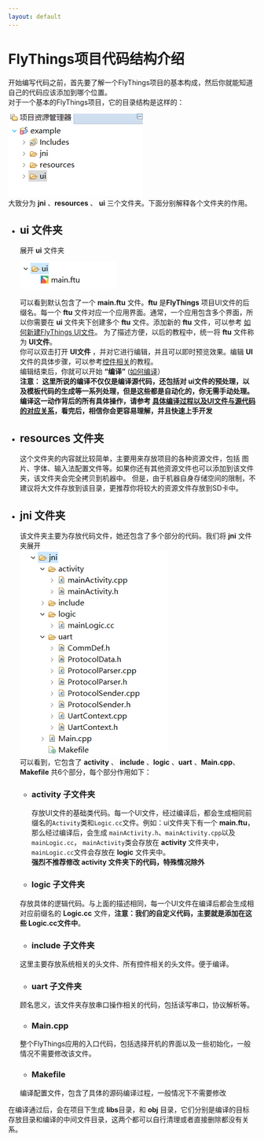 ```yaml
---
layout: default
---
```


# <span id = "project_structure">FlyThings项目代码结构介绍</span>
开始编写代码之前，首先要了解一个FlyThings项目的基本构成，然后你就能知道自己的代码应该添加到哪个位置。  
对于一个基本的FlyThings项目，它的目录结构是这样的：  

![项目结构](assets/project_structure.png)  
大致分为 **jni** 、**resources** 、 **ui** 三个文件夹。下面分别解释各个文件夹的作用。    
* ## ui 文件夹  
  展开 **ui** 文件夹   
  
  ![ui文件夹展开](assets/project_ui_expand.png)    
  
  可以看到默认包含了一个 **main.ftu** 文件。**ftu** 是**FlyThings** 项目UI文件的后缀名。每一个 **ftu** 文件对应一个应用界面。通常，一个应用包含多个界面，所以你需要在 **ui** 文件夹下创建多个 **ftu** 文件。添加新的 **ftu** 文件，可以参考 [如何新建FlyThings UI文件](new_flythings_ui_file)。 为了描述方便，以后的教程中，统一将 **ftu** 文件称为 **UI文件**。  
  你可以双击打开 **UI文件** ，并对它进行编辑，并且可以即时预览效果。编辑 **UI** 文件的具体步骤，可以参考[控件相关](index#views)的教程。  
  编辑结束后，你就可以开始 **“编译”**  ([如何编译](how_to_compile_flythings)）  
  **注意： 这里所说的编译不仅仅是编译源代码，还包括对 ui文件的预处理，以及模板代码的生成等一系列处理，但是这些都是自动化的，你无需手动处理。编译这一动作背后的所有具体操作，请参考 [具体编译过程以及UI文件与源代码的对应关系](ftu_and_source_relationships#ftu_and_source_relationships)，看完后，相信你会更容易理解，并且快速上手开发**

* ## resources 文件夹  
  这个文件夹的内容就比较简单，主要用来存放项目的各种资源文件，包括 图片、字体、输入法配置文件等。如果你还有其他资源文件也可以添加到该文件夹，该文件夹会完全拷贝到机器中。
但是，由于机器自身存储空间的限制，不建议将大文件存放到该目录，更推荐你将较大的资源文件存放到SD卡中。  
* ## jni 文件夹  
   该文件夹主要为存放代码文件，她还包含了多个部分的代码。我们将 **jni** 文件夹展开  
   ![](assets/project_jni_expand.png)  
   可以看到，它包含了 **activity** 、 **include** 、**logic** 、**uart** 、**Main.cpp**、 **Makefile** 共6个部分，每个部分作用如下：  
   * ### activity 子文件夹  
     存放UI文件的基础类代码。每一个UI文件，经过编译后，都会生成相同前缀名的`Activity`类和`Logic.cc`文件。例如：ui文件夹下有一个 **main.ftu**，那么经过编译后，会生成 `mainActivity.h`、`mainActivity.cpp`以及`mainLogic.cc`， `mainActivity`类会存放在 **activity** 文件夹中，`mainLogic.cc`文件会存放在 **logic** 文件夹中。  
     **强烈不推荐修改 activity 文件夹下的代码，特殊情况除外**
   * ### logic 子文件夹   
    存放具体的逻辑代码。与上面的描述相同，每一个UI文件在编译后都会生成相对应前缀名的 **Logic.cc** 文件，**注意：我们的自定义代码，主要就是添加在这些 Logic.cc文件中**。
   * ### include 子文件夹
   这里主要存放系统相关的头文件、所有控件相关的头文件。便于编译。
   * ### uart 子文件夹  
    顾名思义，该文件夹存放串口操作相关的代码，包括读写串口，协议解析等。
   * ### Main.cpp
    整个FlyThings应用的入口代码，包括选择开机的界面以及一些初始化，一般情况不需要修改该文件。
   * ### Makefile
    编译配置文件，包含了具体的源码编译过程，一般情况下不需要修改  

在编译通过后，会在项目下生成 **libs**目录，和 **obj** 目录，它们分别是编译的目标存放目录和编译的中间文件目录，这两个都可以自行清理或者直接删除都没有关系。